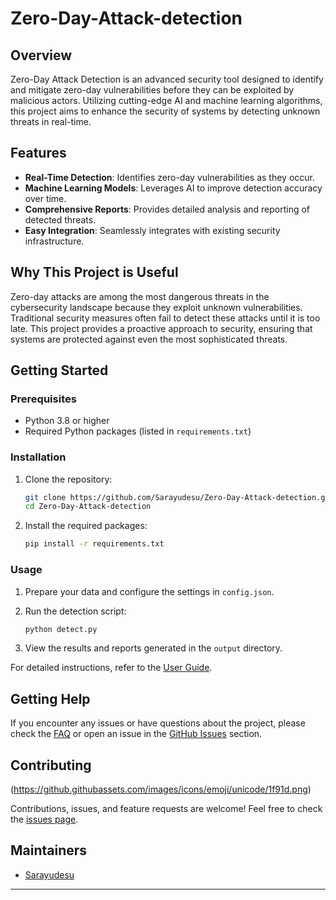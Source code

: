 # Zero-Day-Attack-detection

## Overview

Zero-Day Attack Detection is an advanced security tool designed to identify and mitigate zero-day vulnerabilities before they can be exploited by malicious actors. Utilizing cutting-edge AI and machine learning algorithms, this project aims to enhance the security of systems by detecting unknown threats in real-time.

## Features

- **Real-Time Detection**: Identifies zero-day vulnerabilities as they occur.
- **Machine Learning Models**: Leverages AI to improve detection accuracy over time.
- **Comprehensive Reports**: Provides detailed analysis and reporting of detected threats.
- **Easy Integration**: Seamlessly integrates with existing security infrastructure.

## Why This Project is Useful

Zero-day attacks are among the most dangerous threats in the cybersecurity landscape because they exploit unknown vulnerabilities. Traditional security measures often fail to detect these attacks until it is too late. This project provides a proactive approach to security, ensuring that systems are protected against even the most sophisticated threats.

## Getting Started

### Prerequisites

- Python 3.8 or higher
- Required Python packages (listed in `requirements.txt`)

### Installation

1. Clone the repository:

   ```bash
   git clone https://github.com/Sarayudesu/Zero-Day-Attack-detection.git
   cd Zero-Day-Attack-detection
   ```

2. Install the required packages:

   ```bash
   pip install -r requirements.txt
   ```

### Usage

1. Prepare your data and configure the settings in `config.json`.
2. Run the detection script:

   ```bash
   python detect.py
   ```

3. View the results and reports generated in the `output` directory.

For detailed instructions, refer to the [User Guide](docs/UserGuide.md).

## Getting Help

If you encounter any issues or have questions about the project, please check the [FAQ](docs/FAQ.md) or open an issue in the [GitHub Issues](https://github.com/Sarayudesu/Zero-Day-Attack-detection/issues) section.

## Contributing

(https://github.githubassets.com/images/icons/emoji/unicode/1f91d.png)

Contributions, issues, and feature requests are welcome! Feel free to check the [issues page](https://github.com/Sarayudesu/Zero-Day-Attack-detection/issues).

## Maintainers

- [Sarayudesu](https://github.com/Sarayudesu)

---

